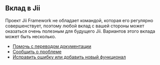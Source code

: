 Вклад в Jii
---

Проект Jii Framework не обладает командой, которая его регулярно совершенствует, поэтому любой вклад с вашей стороны
может оказаться очень полезным для будущего Jii. Вариантов этого вклада может быть несколько.

* [Помочь с переводом документации](/development/translation)
* [Сообщить о проблеме](/development/add-errors)
* [Исправить ошибку или добавить новый функционал](/development/git-workflow)

